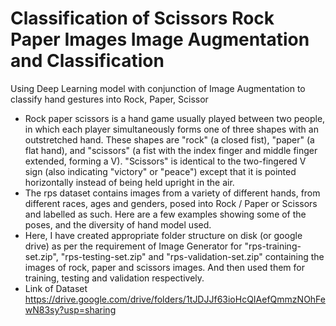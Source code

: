 # Classification of Scissors Rock Paper Images Image Augmentation and Classification
Using Deep Learning model with conjunction of Image Augmentation to classify hand gestures into Rock, Paper, Scissor
- Rock paper scissors is a hand game usually played between two people, in which each player simultaneously forms one of three shapes with an outstretched hand. These shapes are "rock" (a closed fist), "paper" (a flat hand), and "scissors" (a fist with the index finger and middle finger extended, forming a V). "Scissors" is identical to the two-fingered V sign (also indicating "victory" or "peace") except that it is pointed horizontally instead of being held upright in the air.
- The rps dataset contains images from a variety of different hands, from different races, ages and genders, posed into Rock / Paper or Scissors and labelled as such. Here are a few examples showing some of the poses, and the diversity of hand model used.
- Here, I have created appropriate folder structure on disk (or google drive) as per the requirement of Image Generator for "rps-training-set.zip", "rps-testing-set.zip" and "rps-validation-set.zip" containing the images of rock, paper and scissors images. And then used them for training, testing and validation respectively. 
- Link of Dataset https://drive.google.com/drive/folders/1tJDJJf63ioHcQIAefQmmzNOhFewN83sy?usp=sharing

